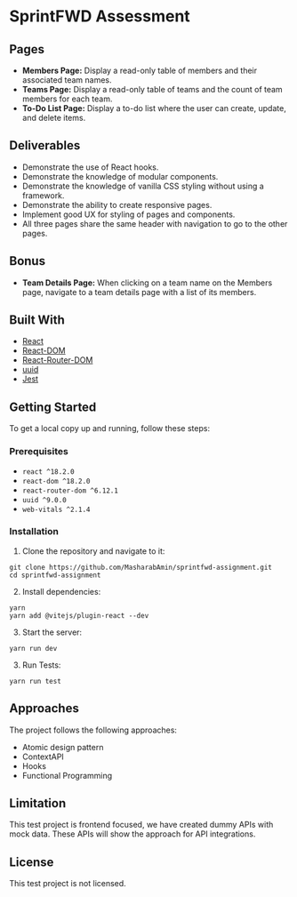 # SprintFWD Assessment

## Pages

- **Members Page:** Display a read-only table of members and their associated team names.
- **Teams Page:** Display a read-only table of teams and the count of team members for each team.
- **To-Do List Page:** Display a to-do list where the user can create, update, and delete items.

## Deliverables

- Demonstrate the use of React hooks.
- Demonstrate the knowledge of modular components.
- Demonstrate the knowledge of vanilla CSS styling without using a framework.
- Demonstrate the ability to create responsive pages.
- Implement good UX for styling of pages and components.
- All three pages share the same header with navigation to go to the other pages.

## Bonus

- **Team Details Page:** When clicking on a team name on the Members page, navigate to a team details page with a list of its members.

## Built With

* [React](https://react.dev/reference/react)
* [React-DOM](https://react.dev/reference/react-dom)
* [React-Router-DOM](https://yarnpkg.com/package/react-router-dom)
* [uuid](https://yarnpkg.com/package/uuid)
* [Jest](https://jestjs.io/)

## Getting Started

To get a local copy up and running, follow these steps:

### Prerequisites

- `react ^18.2.0`
- `react-dom ^18.2.0`
- `react-router-dom ^6.12.1`
- `uuid ^9.0.0`
- `web-vitals ^2.1.4`

### Installation

1. Clone the repository and navigate to it:
  ```shell
  git clone https://github.com/MasharabAmin/sprintfwd-assignment.git
  cd sprintfwd-assignment
  ```
2. Install dependencies:
  ```shell
  yarn
  yarn add @vitejs/plugin-react --dev
  ```
3. Start the server:
  ```shell
  yarn run dev
  ```
3. Run Tests:
  ```shell
  yarn run test
  ```

## Approaches

The project follows the following approaches:

- Atomic design pattern
- ContextAPI
- Hooks
- Functional Programming

## Limitation

This test project is frontend focused, we have created dummy APIs with mock data. These APIs will show the approach for API integrations.

## License

This test project is not licensed.
